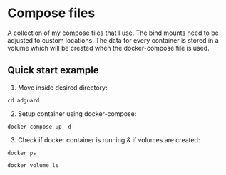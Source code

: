 # Compose files

A collection of my compose files that I use. The bind mounts need to be adjusted to custom locations.
The data for every container is stored in a volume which will be created when the docker-compose file is used.

## Quick start example

1. Move inside desired directory:
```
cd adguard
```

2. Setup container using docker-compose:
```
docker-compose up -d
```

3. Check if docker container is running & if volumes are created:
```
docker ps
```

```
docker volume ls
```
